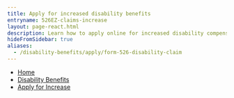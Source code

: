 ```yaml
---
title: Apply for increased disability benefits
entryname: 526EZ-claims-increase
layout: page-react.html
description: Learn how to apply online for increased disability compensation.
hideFromSidebar: true
aliases:
  - /disability-benefits/apply/form-526-disability-claim
---
```

<nav aria-label="Breadcrumb" aria-live="polite" class="va-nav-breadcrumbs"
id="va-breadcrumbs">
  <ul class="row va-nav-breadcrumbs-list columns" id="va-breadcrumbs-list">
    <li><a href="/">Home</a></li>
    <li><a href="/disability-benefits/">Disability Benefits</a></li>
    <li><a aria-current="page" href="/disability-benefits/apply/form-526-disability-claim/">Apply for Increase</a></li>
  </ul>
</nav>
